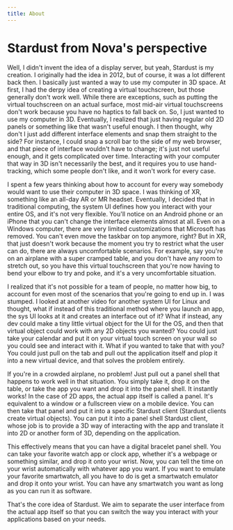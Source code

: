 ```yaml
---
title: About
---
```


<h1>Stardust from Nova's perspective</h1>

<p>
Well, I didn't invent the idea of a display server, but yeah, Stardust is my creation. I originally had the idea in 2012, but of course, it was a lot different back then. I basically just wanted a way to use my computer in 3D space. At first, I had the derpy idea of creating a virtual touchscreen, but those generally don't work well. While there are exceptions, such as putting the virtual touchscreen on an actual surface, most mid-air virtual touchscreens don't work because you have no haptics to fall back on. So, I just wanted to use my computer in 3D. Eventually, I realized that just having regular old 2D panels or something like that wasn't useful enough. I then thought, why don't I just add different interface elements and snap them straight to the side? For instance, I could snap a scroll bar to the side of my web browser, and that piece of interface wouldn't have to change; it's just not useful enough, and it gets complicated over time. Interacting with your computer that way in 3D isn't necessarily the best, and it requires you to use hand-tracking, which some people don't like, and it won't work for every case.
</p>

I spent a few years thinking about how to account for every way somebody would want to use their computer in 3D space. I was thinking of XR, something like an all-day AR or MR headset. Eventually, I decided that in traditional computing, the system UI defines how you interact with your entire OS, and it's not very flexible. You'll notice on an Android phone or an iPhone that you can't change the interface elements almost at all. Even on a Windows computer, there are very limited customizations that Microsoft has removed. You can't even move the taskbar on top anymore, right? But in XR, that just doesn't work because the moment you try to restrict what the user can do, there are always uncomfortable scenarios. For example, say you're on an airplane with a super cramped table, and you don't have any room to stretch out, so you have this virtual touchscreen that you're now having to bend your elbow to try and poke, and it's a very uncomfortable situation. 

I realized that it's not possible for a team of people, no matter how big, to account for even most of the scenarios that you're going to end up in. I was stumped. I looked at another video for another system UI for Linux and thought, what if instead of this traditional method where you launch an app, the sys UI looks at it and creates an interface out of it? What if instead, any dev could make a tiny little virtual object for the UI for the OS, and then that virtual object could work with any 2D objects you wanted? You could just take your calendar and put it on your virtual touch screen on your wall so you could see and interact with it. What if you wanted to take that with you? You could just pull on the tab and pull out the application itself and plop it into a new virtual device, and that solves the problem entirely. 

If you're in a crowded airplane, no problem! Just pull out a panel shell that happens to work well in that situation. You simply take it, drop it on the table, or take the app you want and drop it into the panel shell. It instantly works! In the case of 2D apps, the actual app itself is called a panel. It's equivalent to a window or a fullscreen view on a mobile device. You can then take that panel and put it into a specific Stardust client (Stardust clients create virtual objects). You can put it into a panel shell Stardust client, whose job is to provide a 3D way of interacting with the app and translate it into 2D or another form of 3D, depending on the application.

This effectively means that you can have a digital bracelet panel shell. You can take your favorite watch app or clock app, whether it's a webpage or something similar, and drop it onto your wrist. Now, you can tell the time on your wrist automatically with whatever app you want. If you want to emulate your favorite smartwatch, all you have to do is get a smartwatch emulator and drop it onto your wrist. You can have any smartwatch you want as long as you can run it as software.
<p>
That's the core idea of Stardust. We aim to separate the user interface from the actual app itself so that you can switch the way you interact with your applications based on your needs. 
</p>